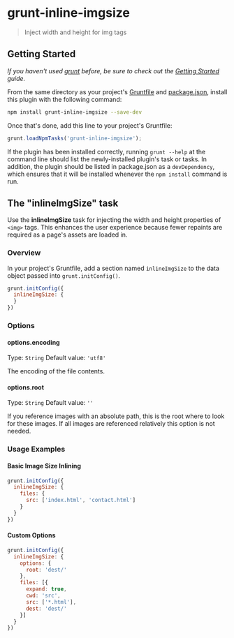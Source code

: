 # grunt-inline-imgsize

> Inject width and height for img tags

## Getting Started
_If you haven't used [grunt][] before, be sure to check out the [Getting Started][] guide._

From the same directory as your project's [Gruntfile][Getting Started] and [package.json][], install this plugin with the following command:

```bash
npm install grunt-inline-imgsize --save-dev
```

Once that's done, add this line to your project's Gruntfile:

```js
grunt.loadNpmTasks('grunt-inline-imgsize');
```

If the plugin has been installed correctly, running `grunt --help` at the command line should list the newly-installed plugin's task or tasks. In addition, the plugin should be listed in package.json as a `devDependency`, which ensures that it will be installed whenever the `npm install` command is run.

[grunt]: http://gruntjs.com/
[Getting Started]: https://github.com/gruntjs/grunt/blob/devel/docs/getting_started.md
[package.json]: https://npmjs.org/doc/json.html

## The "inlineImgSize" task

Use the **inlineImgSize** task for injecting the width and height properties of `<img>` tags. This enhances the user experience because fewer repaints are required as a page's assets are loaded in.

### Overview
In your project's Gruntfile, add a section named `inlineImgSize` to the data object passed into `grunt.initConfig()`.

```js
grunt.initConfig({
  inlineImgSize: {
  }
})
```

### Options

#### options.encoding
Type: `String`
Default value: `'utf8'`

The encoding of the file contents.

#### options.root
Type: `String`
Default value: `''`

If you reference images with an absolute path, this is the root where to look for these images.
If all images are referenced relatively this option is not needed.

### Usage Examples

#### Basic Image Size Inlining

```js
grunt.initConfig({
  inlineImgSize: {
    files: {
      src: ['index.html', 'contact.html']
    }
  }
})
```

#### Custom Options

```js
grunt.initConfig({
  inlineImgSize: {
    options: {
      root: 'dest/'
    },
    files: [{
      expand: true,
      cwd: 'src',
      src: ['*.html'],
      dest: 'dest/'
    }]
  }
})
```

